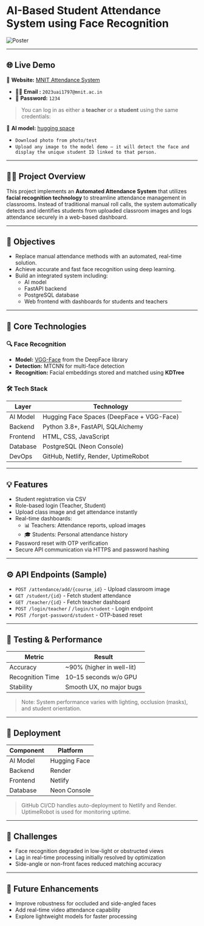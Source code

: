 # AI-Based Student Attendance System using Face Recognition


![Poster](./poster_presentation.jpg)

---

## 🌐 Live Demo

🔗 **Website:** [MNIT Attendance System](https://mayank-garg0609.github.io/mnit-attendance/loginpage/login.html)

- 👨‍🏫 **Email :** `2023uai1797@mnit.ac.in`
- 🔐 **Password:** `1234`

> You can log in as either a **teacher** or a **student** using the same credentials:

🔗 **AI model:** [hugging space](https://huggingface.co/spaces/mayankgarg0609/AiAttendance)
- `Download photo from photo/test`
- `Upload any image to the model demo — it will detect the face and display the unique student ID linked to that person.`

---


## 👩‍🏫 Project Overview

This project implements an **Automated Attendance System** that utilizes **facial recognition technology** to streamline attendance management in classrooms. Instead of traditional manual roll calls, the system automatically detects and identifies students from uploaded classroom images and logs attendance securely in a web-based dashboard.


---

## 🎯 Objectives

- Replace manual attendance methods with an automated, real-time solution.
- Achieve accurate and fast face recognition using deep learning.
- Build an integrated system including:
  - AI model
  - FastAPI backend
  - PostgreSQL database
  - Web frontend with dashboards for students and teachers

---

## 🧠 Core Technologies

### 🔍 Face Recognition
- **Model:** [VGG-Face](https://sefiks.com/2020/07/25/deep-face-recognition-with-vgg-face-in-keras/) from the DeepFace library
- **Detection:** MTCNN for multi-face detection
- **Recognition:** Facial embeddings stored and matched using **KDTree**

### 🛠 Tech Stack

| Layer     | Technology       |
|-----------|------------------|
| AI Model  | Hugging Face Spaces (DeepFace + VGG-Face) |
| Backend   | Python 3.8+, FastAPI, SQLAlchemy |
| Frontend  | HTML, CSS, JavaScript |
| Database  | PostgreSQL (Neon Console) |
| DevOps    | GitHub, Netlify, Render, UptimeRobot |

---
 

## 💡 Features

- Student registration via CSV
- Role-based login (Teacher, Student)
- Upload class image and get attendance instantly
- Real-time dashboards:
  - 📊 Teachers: Attendance reports, upload images
  - 🎓 Students: Personal attendance history
- Password reset with OTP verification
- Secure API communication via HTTPS and password hashing

---

## ⚙️ API Endpoints (Sample)

- `POST /attendance/add/{course_id}` - Upload classroom image
- `GET /student/{id}` - Fetch student attendance
- `GET /teacher/{id}` - Fetch teacher dashboard
- `POST /login/teacher` / `/login/student` - Login endpoint
- `POST /forgot-password/student` - OTP-based reset

---

## 🧪 Testing & Performance

| Metric        | Result                      |
|---------------|-----------------------------|
| Accuracy      | ~90% (higher in well-lit)   |
| Recognition Time | 10–15 seconds w/o GPU     |
| Stability     | Smooth UX, no major bugs    |

> Note: System performance varies with lighting, occlusion (masks), and student orientation.

---

## 🚀 Deployment

| Component   | Platform        |
|-------------|-----------------|
| AI Model    | Hugging Face    |
| Backend     | Render          |
| Frontend    | Netlify         |
| Database    | Neon Console    |

> GitHub CI/CD handles auto-deployment to Netlify and Render. UptimeRobot is used for monitoring uptime.

---

## 🧩 Challenges

- Face recognition degraded in low-light or obstructed views
- Lag in real-time processing initially resolved by optimization
- Side-angle or non-front faces reduced matching accuracy

---

## 🔮 Future Enhancements

- Improve robustness for occluded and side-angled faces
- Add real-time video attendance capability
- Explore lightweight models for faster processing
